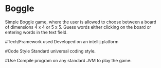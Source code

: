 # Boggle
Simple Boggle game, where the user is allowed to choose between a board of dimensions 4 x 4 or 5 x 5. 
Guess words either clicking on the board or entering words in the text field.


#Tech/Framework used
Developed on an intellij platform

#Code Style
Standard universal coding style.

#Use
Compile program on any standard JVM to play the game.
